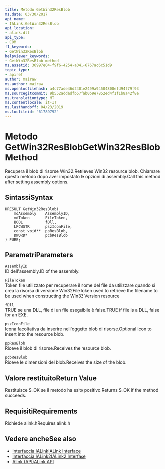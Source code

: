 ```yaml
---
title: Metodo GetWin32ResBlob
ms.date: 03/30/2017
api_name:
- IALink.GetWin32ResBlob
api_location:
- alink.dll
api_type:
- COM
f1_keywords:
- GetWin32ResBlob
helpviewer_keywords:
- GetWin32ResBlob method
ms.assetid: 36997e04-f9f6-4254-a041-6767ac6c51d9
topic_type:
- apiref
author: mairaw
ms.author: mairaw
ms.openlocfilehash: a4c77ade46d2401e2499a94504808efd94f79f93
ms.sourcegitcommit: 9b552addadfb57fab0b9e7852ed4f1f1b8a42f8e
ms.translationtype: MT
ms.contentlocale: it-IT
ms.lasthandoff: 04/23/2019
ms.locfileid: "61789792"
---
```

# <a name="getwin32resblob-method"></a><span data-ttu-id="369f6-102">Metodo GetWin32ResBlob</span><span class="sxs-lookup"><span data-stu-id="369f6-102">GetWin32ResBlob Method</span></span>
<span data-ttu-id="369f6-103">Recupera il blob di risorse Win32.</span><span class="sxs-lookup"><span data-stu-id="369f6-103">Retrieves Win32 resource blob.</span></span> <span data-ttu-id="369f6-104">Chiamare questo metodo dopo aver impostato le opzioni di assembly.</span><span class="sxs-lookup"><span data-stu-id="369f6-104">Call this method after setting assembly options.</span></span>  
  
## <a name="syntax"></a><span data-ttu-id="369f6-105">Sintassi</span><span class="sxs-lookup"><span data-stu-id="369f6-105">Syntax</span></span>  
  
```  
HRESULT GetWin32ResBlob(  
    mdAssembly    AssemblyID,  
    mdToken       FileToken,  
    BOOL          fDll,  
    LPCWSTR       pszIconFile,  
    const void**  ppResBlob,  
    DWORD*        pcbResBlob  
) PURE;  
```  
  
## <a name="parameters"></a><span data-ttu-id="369f6-106">Parametri</span><span class="sxs-lookup"><span data-stu-id="369f6-106">Parameters</span></span>  
 `AssemblyID`  
 <span data-ttu-id="369f6-107">ID dell'assembly.</span><span class="sxs-lookup"><span data-stu-id="369f6-107">ID of the assembly.</span></span>  
  
 `FileToken`  
 <span data-ttu-id="369f6-108">Token file utilizzato per recuperare il nome del file da utilizzare quando si crea la risorsa di versione Win32</span><span class="sxs-lookup"><span data-stu-id="369f6-108">File token used to retrieve the filename to be used when constructing the Win32 Version resource</span></span>  
  
 `fDll`  
 <span data-ttu-id="369f6-109">TRUE se una DLL, file di un file eseguibile è false.</span><span class="sxs-lookup"><span data-stu-id="369f6-109">TRUE if file is a DLL, false for an EXE.</span></span>  
  
 `pszIconFile`  
 <span data-ttu-id="369f6-110">Icona facoltativa da inserire nell'oggetto blob di risorse.</span><span class="sxs-lookup"><span data-stu-id="369f6-110">Optional icon to insert into the resource blob.</span></span>  
  
 `ppResBlob`  
 <span data-ttu-id="369f6-111">Riceve il blob di risorse.</span><span class="sxs-lookup"><span data-stu-id="369f6-111">Receives the resource blob.</span></span>  
  
 `pcbResBlob`  
 <span data-ttu-id="369f6-112">Riceve le dimensioni del blob.</span><span class="sxs-lookup"><span data-stu-id="369f6-112">Receives the size of the blob.</span></span>  
  
## <a name="return-value"></a><span data-ttu-id="369f6-113">Valore restituito</span><span class="sxs-lookup"><span data-stu-id="369f6-113">Return Value</span></span>  
 <span data-ttu-id="369f6-114">Restituisce S_OK se il metodo ha esito positivo.</span><span class="sxs-lookup"><span data-stu-id="369f6-114">Returns S_OK if the method succeeds.</span></span>  
  
## <a name="requirements"></a><span data-ttu-id="369f6-115">Requisiti</span><span class="sxs-lookup"><span data-stu-id="369f6-115">Requirements</span></span>  
 <span data-ttu-id="369f6-116">Richiede alink.h</span><span class="sxs-lookup"><span data-stu-id="369f6-116">Requires alink.h</span></span>  
  
## <a name="see-also"></a><span data-ttu-id="369f6-117">Vedere anche</span><span class="sxs-lookup"><span data-stu-id="369f6-117">See also</span></span>

- [<span data-ttu-id="369f6-118">Interfaccia IALink</span><span class="sxs-lookup"><span data-stu-id="369f6-118">IALink Interface</span></span>](../../../../docs/framework/unmanaged-api/alink/ialink-interface.md)
- [<span data-ttu-id="369f6-119">Interfaccia IALink2</span><span class="sxs-lookup"><span data-stu-id="369f6-119">IALink2 Interface</span></span>](../../../../docs/framework/unmanaged-api/alink/ialink2-interface.md)
- [<span data-ttu-id="369f6-120">Alink (API)</span><span class="sxs-lookup"><span data-stu-id="369f6-120">ALink API</span></span>](../../../../docs/framework/unmanaged-api/alink/index.md)
